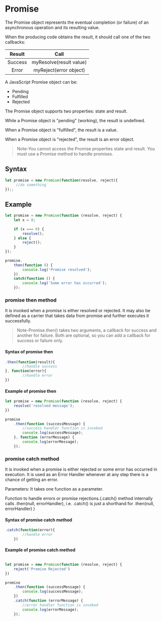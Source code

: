 # Promise

The Promise object represents the eventual completion (or failure) of an asynchronous operation and its resulting value.

When the producing code obtains the result, it should call one of the two callbacks:

|Result |       Call            |
|:---:  |       :---:           |
|Success|myResolve(result value)|
|Error  |myReject(error object) |

A JavaScript Promise object can be:

- Pending
- Fulfilled
- Rejected

The Promise object supports two properties: state and result.

While a Promise object is "pending" (working), the result is undefined.

When a Promise object is "fulfilled", the result is a value.

When a Promise object is "rejected", the result is an error object.

>Note-You cannot access the Promise properties state and result.
You must use a Promise method to handle promises.

## Syntax

```js
let promise = new Promise(function(resolve, reject){
     //do something
});;
```

## Example

```js
let promise = new Promise(function (resolve, reject) {
    let x = 0;
    
    if (x === 0) {
        resolve();
    } else {
        reject();
    }
});
 
promise.
    then(function () {
        console.log('Promise resolved');
    }).
    catch(function () {
        console.log('Some error has occurred');
    });
```

### promise then method

It is invoked when a promise is either resolved or rejected. It may also be defined as a carrier that takes data from promise and further executes it successfully.
>Note-Promise.then() takes two arguments, a callback for success and another for failure.
Both are optional, so you can add a callback for success or failure only.

#### Syntax of promise then

```js
.then(function(result){
        //handle success
}, function(error){
        //handle error
})
```

#### Example of promise then

```js
let promise = new Promise(function (resolve, reject) {
    resolve('resolved message');
})
 
promise
    .then(function (successMessage) {
        //success handler function is invoked
        console.log(successMessage);
    }, function (errorMessage) {
        console.log(errorMessage);
    });
```

### promise catch method

It is invoked when a promise is either rejected or some error has occurred in execution. It is used as an Error Handler whenever at any step there is a chance of getting an error.

Parameters: It takes one function as a parameter.

Function to handle errors or promise rejections.(.catch() method internally calls .then(null, errorHandler), i.e. .catch() is just a shorthand for .then(null, errorHandler) )

#### Syntax of promise catch method

```js
.catch(function(error){
        //handle error
    })
```

#### Example of promise catch method

```js

let promise = new Promise(function (resolve, reject) {
    reject('Promise Rejected')
})
 
promise
    .then(function (successMessage) {
        console.log(successMessage);
    })
    .catch(function (errorMessage) {
        //error handler function is invoked
        console.log(errorMessage);
    });
```
